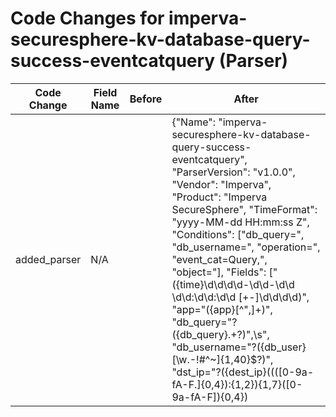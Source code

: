 # Code Changes for imperva-securesphere-kv-database-query-success-eventcatquery (Parser)

| Code Change | Field Name | Before | After |
|-------------|------------|--------|-------|
| added_parser | N/A |  | {"Name": "imperva-securesphere-kv-database-query-success-eventcatquery", "ParserVersion": "v1.0.0", "Vendor": "Imperva", "Product": "Imperva SecureSphere", "TimeFormat": "yyyy-MM-dd HH:mm:ss Z", "Conditions": ["db_query=", "db_username=", "operation=", "event_cat=Query,", "object="], "Fields": ["({time}\d\d\d\d-\d\d-\d\d \d\d:\d\d:\d\d [+-]\d\d\d\d)", "app=\"({app}[^\",]+)", "db_query=\"?({db_query}.+?)\",\s", "db_username=\"?({db_user}[\w\.\-\!\#\^\~]{1,40}\$?)", "dst_ip=\"?({dest_ip}((([0-9a-fA-F.]{0,4}):{1,2}){1,7}([0-9a-fA-F]){0,4})|(((25[0-5]|(2[0-4]|1\d|[0-9]|)\d)\.?\b){4}))", "dst_port=\"?({dest_port}\d+)", "event_cat=\"?({event_category}[^,\"]+)", "event_id=\"?({alert_id}[^,\s\"]+)", "group_name=\"?({group_name}[^\",]+)", "object=\"?({object}[^\",]+)", "operation=\"({operation}[^\"]+)", "operation=({operation}[^\",]+)", "policy=\"?({policy_name}[^\",]+)", "server_group=\"?({additional_info}[^\",]+)", "service_name=\"?({service_name}[^\",]+)", "src_ip=\"?({src_ip}((([0-9a-fA-F.]{0,4}):{1,2}){1,7}([0-9a-fA-F]){0,4})|(((25[0-5]|(2[0-4]|1\d|[0-9]|)\d)\.?\b){4}))", "src_port=({src_port}\d+)", "src_username=\"?({src_user}[\w\.\-\!\#\^\~]{1,40}\$?)"], "DupFields": ["db_user->account"]} |